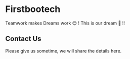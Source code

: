 # Firstbootech #

Teamwork makes Dreams work 😍 ! This is our dream 💖 !!

## Contact Us ##

Please give us sometime, we will share the details here.
